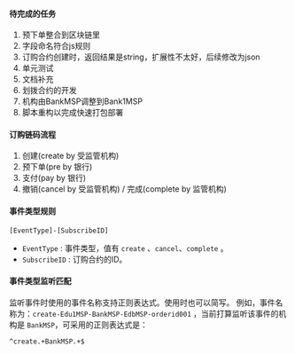 #### 待完成的任务
1. 预下单整合到区块链里
2. 字段命名符合js规则
3. 订购合约创建时，返回结果是string，扩展性不太好，后续修改为json
4. 单元测试
5. 文档补充
6. 划拨合约的开发
7. 机构由BankMSP调整到Bank1MSP
8. 脚本重构以完成快速打包部署
#### 订购链码流程
1. 创建(create by 受监管机构)
2. 预下单(pre by 银行)
3. 支付(pay by 银行)
4. 撤销(cancel by 受监管机构) / 完成(complete by 监管机构)
#### 事件类型规则
```
[EventType]-[SubscribeID]
```
- `EventType` : 事件类型，值有 `create` 、`cancel`、`complete` 。
- `SubscribeID` : 订购合约的ID。
#### 事件类型监听匹配
监听事件时使用的事件名称支持正则表达式。使用时也可以简写。
例如，事件名称为：`create-Edu1MSP-BankMSP-EdbMSP-orderid001` ，当前打算监听该事件的机构是 `BankMSP`，可采用的正则表达式是：
```
^create.+BankMSP.+$
```
